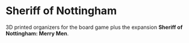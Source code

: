 # Sheriff of Nottingham

3D printed organizers for the board game plus the expansion **Sheriff of Nottingham: Merry Men**.